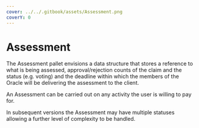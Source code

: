 ```yaml
---
cover: ../../.gitbook/assets/Assessment.png
coverY: 0
---
```


# Assessment

The Assessment pallet envisions a data structure that stores a reference to what is being assessed, approval/rejection counts of the claim and the status (e.g. voting) and the deadline within which the members of the Oracle will be delivering the assessment to the client.

An Assessment can be carried out on any activity the user is willing to pay for.

In subsequent versions the Assessment may have multiple statuses allowing a further level of complexity to be handled.

<figure><img src="https://lh6.googleusercontent.com/CmBN1lYSEoj3gFsfmxK7443Arxgs3hnYMeOIQdOL6ZeMKDS5M3Vx-xl2V-0u9YSvDcZ3Gh1c_in-dyudSKUg0xOTKmMK1TIu7ZTWo3bA8stlduXT0fAAquusFP6GkxVDxsdeAvWwEkzKzz6BqBe5PZkFBEuE0Z04faf-I-RDDIr1i5a97AR0fFwK6g8cqA" alt=""><figcaption></figcaption></figure>
